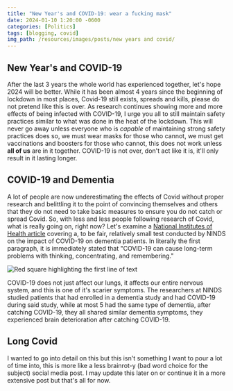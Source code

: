 ```yaml
---
title: "New Year's and COVID-19: wear a fucking mask"
date: 2024-01-10 1:20:00 -0600
categories: [Politics]
tags: [blogging, covid]
img_path: /resources/images/posts/new years and covid/
---
```


## New Year's and COVID-19

After the last 3 years the whole world has experienced together, let's hope 2024 will be better. While it has been almost 4 years since the beginning of lockdown in most places, Covid-19 still exists, spreads and kills, please do not pretend like this is over. As research continues showing more and more effects of being infected with COVID-19, I urge you all to still maintain safety practices similar to what was done in the heat of the lockdown. This will never go away unless everyone who is *capable* of maintaining strong safety practices does so, we must wear masks for those who cannot, we must get vaccinations and boosters for those who cannot, this does not work unless **all of us** are in it together. COVID-19 is not over, don't act like it is, it'll only result in it lasting longer.

## COVID-19 and Dementia

A lot of people are now underestimating the effects of Covid without proper research and belittling it to the point of convincing themselves and others that they do not need to take basic measures to ensure you do not catch or spread Covid. So, with less and less people following research of Covid, what is really going on, right now? Let's examine a [National Institutes of Health article](https://covid19.nih.gov/news-and-stories/rapid-progression-dementia-following-covid-19) covering a, to be fair, relatively small test conducted by NINDS on the impact of COVID-19 on dementia patients. In literally the first paragraph, it is immediately stated that "COVID-19 can cause long-term problems with thinking, concentrating, and remembering."

![Red square highlighting the first line of text](firstline.png)

COVID-19 does not just affect our lungs, it affects our entire nervous system, and this is one of it's scarier symptoms. The researchers at NINDS studied patients that had enrolled in a dementia study and had COVID-19 during said study, while at most 5 had the same type of dementia, after catching COVID-19, they all shared similar dementia symptoms, they experienced brain deterioration after catching COVID-19.

## Long Covid

I wanted to go into detail on this but this isn't something I want to pour a lot of time into, this is more like a less brainrot-y (bad word choice for the subject) social media post. I may update this later on or continue it in a more extensive post but that's all for now.

